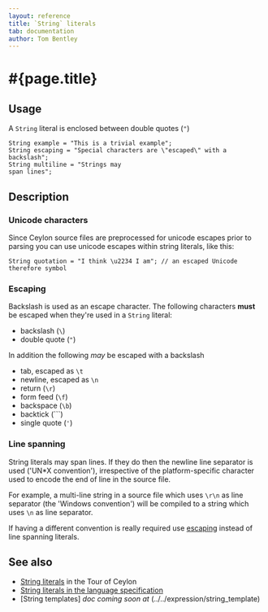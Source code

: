 ```yaml
---
layout: reference
title: `String` literals
tab: documentation
author: Tom Bentley
---
```


# #{page.title}

## Usage 

A `String` literal is enclosed between double quotes (`"`)


    String example = "This is a trivial example";
    String escaping = "Special characters are \"escaped\" with a backslash";
    String multiline = "Strings may
    span lines";

## Description

### Unicode characters

Since Ceylon source files are preprocessed for unicode escapes prior to parsing
you can use unicode escapes within string literals, like this:


    String quotation = "I think \u2234 I am"; // an escaped Unicode therefore symbol

### Escaping

Backslash is used as an escape character. The following characters **must** be 
escaped when they're used in a `String` literal:

* backslash (`\`)
* double quote (`"`)

In addition the following *may* be escaped with a backslash

* tab, escaped as `\t`
* newline, escaped as `\n`
* return (`\r`)
* form feed (`\f`)
* backspace (`\b`)
* backtick (`\``)
* single quote (`'`)

### Line spanning

String literals may span lines. If they do then the newline line separator is 
used ('UN*X convention'), irrespective of the platform-specific character 
used to encode the end of line in the source file. 

For example, a multi-line string in a source file which uses `\r\n` as line 
separator (the 'Windows convention') will be compiled to a string which uses 
`\n` as line separator.

If having a different convention is really required use [escaping](#escaping) 
instead of line spanning literals.

## See also

* [String literals](/documentation/tour/basics/#strings_and_string_interpolation) 
  in the Tour of Ceylon 
* [String literals in the language specification](#{site.urls.spec}#stringliterals)
* [String templates] _doc coming soon at_ (../../expression/string_template)


